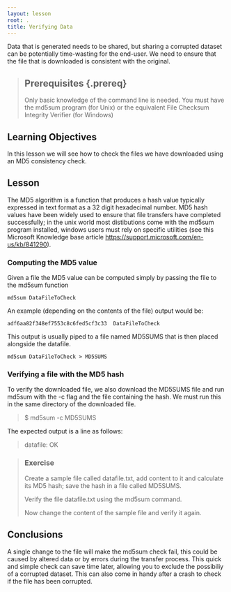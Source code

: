 ```yaml
---
layout: lesson
root: .
title: Verifying Data
---
```


Data that is generated needs to be shared, but sharing a corrupted dataset can be potentially time-wasting for the end-user. We need to ensure that the file that is downloaded is consistent with the original.


> ## Prerequisites {.prereq}
>
> Only basic knowledge of the command line is needed.
>You must have the md5sum program (for Unix) or the equivalent File Checksum Integrity Verifier (for Windows)

## Learning Objectives 
In this lesson we will see how to check the files we have downloaded using an MD5 consistency check.


## Lesson 
The MD5 algorithm is a function that produces a hash value typically expressed in text format as a 32 digit hexadecimal number. MD5 hash values have been widely used to ensure that file transfers have completed successfully; in the unix world most distibutions come with the md5sum program installed, windows users must rely on specific utilities (see this Microsoft Knowledge base article https://support.microsoft.com/en-us/kb/841290).
 
### Computing the MD5 value
Given a file the MD5 value can be computed simply by passing the file to the md5sum function

```
md5sum DataFileToCheck
```

An example (depending on the contents of the file) output would be:
```
adf6aa82f348ef7553c8c6fed5cf3c33  DataFileToCheck
```

This output is usually piped to a file named MD5SUMS that is then placed alongside the datafile.

```
md5sum DataFileToCheck > MD5SUMS
```

### Verifying a file with the MD5 hash
To verify the downloaded file, we also download the MD5SUMS file and run md5sum with the -c flag and the file containing the hash. We must run this in the same directory of the downloaded file.

>
>$ md5sum -c MD5SUMS
>
 
The expected output is a line as follows:

> datafile: OK



> ### Exercise
> Create a sample file called datafile.txt, add content to it and calculate its MD5 hash; save the hash in a file called MD5SUMS.
>
> Verify the file datafile.txt using the md5sum command.
>  
> Now change the content of the sample file and verify it again.
>

## Conclusions
A single change to the file will make the md5sum check fail, this could be caused by altered data or by errors during the transfer process. This quick and simple check can save time later, allowing you to exclude the possibiliy of a corrupted dataset.
This can also come in handy after a crash to check if the file has been corrupted.